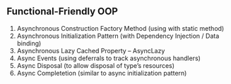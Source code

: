## Functional-Friendly OOP

1.	Asynchronous Construction Factory Method (using with static method)
2.	Asynchronous Initialization Pattern (with Dependency Injection / Data binding)
3.	Asynchronous Lazy Cached Property – AsyncLazy<T>
4.	Async Events (using deferrals to track asynchronous handlers)
5.	Async Disposal (to allow disposal of type’s resources)
6.	Async Completetion (similar to async initialization pattern)

